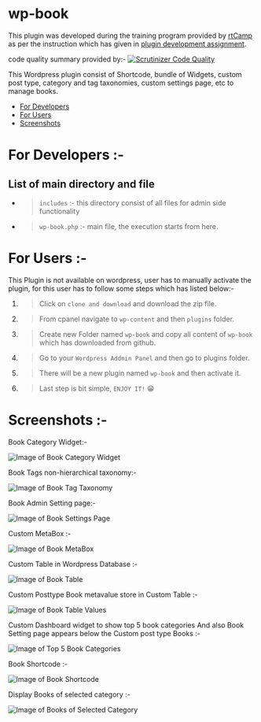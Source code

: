 # wp-book

This plugin was developed during the training program provided by [rtCamp](https://rtcamp.com/) as per the instruction which has given in [plugin development assignment](https://learn.rtcamp.com/topic/plugin-development-assignment/).

code quality summary  provided by:- [![Scrutinizer Code Quality](https://scrutinizer-ci.com/g/arth36/wp-book/badges/quality-score.png?b=master)](https://scrutinizer-ci.com/g/arth36/wp-book/?branch=master)

This Wordpress plugin consist of Shortcode, bundle of Widgets, custom post type, category and tag taxonomies, custom settings page, etc to manage books.

* [ For Developers ](#for-developers)
* [ For Users ](#for-users)
* [ Screenshots ](#screenshots)

# For Developers :-

## List of main directory and file

  * >`includes` :- this directory consist of all files for admin side functionality
  * >`wp-book.php` :- main file, the execution starts from here.

# For Users :-
	
This Plugin is not available on wordpress, user has to manually activate the plugin, for this user has to follow some steps which has listed below:-

 1. >Click on `clone and download` and download the zip file.
 2. >From cpanel navigate to `wp-content` and then `plugins` folder.
 3. >Create new Folder named `wp-book` and copy all content of `wp-book` which has downloaded from github.
 4. >Go to your `Wordpress Addmin Panel` and then go to plugins folder.
 5. >There will be a new plugin named `wp-book` and then activate it.
 6. >Last step is bit simple, `ENJOY IT!` :grin:

# Screenshots :-

Book Category Widget:-

![Image of Book Category Widget]( https://ibb.co/BK1fWsR )

Book Tags non-hierarchical taxonomy:-

![Image of Book Tag Taxonomy]( https://ibb.co/L8M2KkS )

Book Admin Setting page:-

![Image of Book Settings Page]( https://ibb.co/HT1NCgV )

Custom MetaBox :-

![Image of Book MetaBox]( https://ibb.co/F4rp6mP )

Custom Table in Wordpress Database :-

![Image of Book Table]( https://ibb.co/PTf2cpM )

Custom Posttype Book metavalue store in Custom Table :-

![Image of Book Table Values]( https://ibb.co/pzLCqg8 )

Custom Dashboard widget to show top 5 book categories And also Book Setting page appears below the Custom post type Books :-

![Image of Top 5 Book Categories]( https://ibb.co/X5gn0rW )

Book Shortcode :-

![Image of Book Shortcode]( https://ibb.co/zHYFSvL )

Display Books of selected category :-

![Image of Books of Selected Category]( https://ibb.co/GnxTm8n )